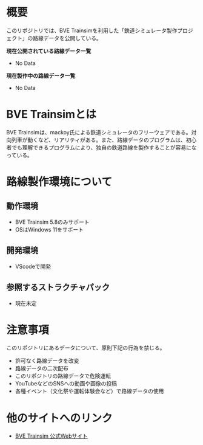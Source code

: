 # 概要
このリポジトリでは、BVE Trainsimを利用した「鉄道シミュレータ製作プロジェクト」の路線データを公開している。

<b>現在公開されている路線データ一覧</b>
- No Data

<b>現在製作中の路線データ一覧</b>
- No Data

# BVE Trainsimとは
BVE Trainsimは、mackoy氏による鉄道シミュレータのフリーウェアである。対向列車が動くなど、リアリティがある。また、路線データのプログラムは、初心者でも理解できるプログラムにより、独自の鉄道路線を製作することが容易になっている。

# 路線製作環境について
## 動作環境
- BVE Trainsim 5.8のみサポート
- OSはWindows 11をサポート

## 開発環境
- VScodeで開発

## 参照するストラクチャパック
- 現在未定

# 注意事項
このリポジトリにあるデータについて、原則下記の行為を禁じる。
- 許可なく路線データを改変
- 路線データの二次配布
- このリポジトリの路線データで危険運転
- YouTubeなどのSNSへの動画や画像の投稿
- 各種イベント（文化祭や運転体験会など）で路線データの使用

# 他のサイトへのリンク
- [BVE Trainsim 公式Webサイト](https://bvets.net/)
